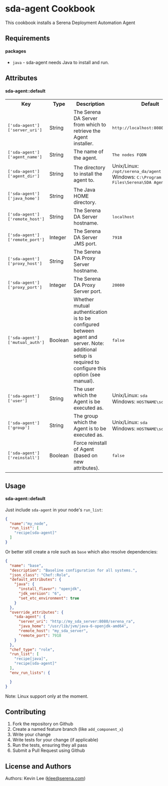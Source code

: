 sda-agent Cookbook
==================
This cookbook installs a Serena Deployment Automation Agent

Requirements
------------
#### packages
- `java` - sda-agent needs Java to install and run.

Attributes
----------
#### sda-agent::default
<table>
  <tr>
    <th>Key</th>
    <th>Type</th>
    <th>Description</th>
    <th>Default</th>
  </tr>
  <tr>
    <td><tt>['sda-agent']['server_uri']</tt></td>
    <td>String</td>
    <td>The Serena DA Server from which to retrieve the Agent installer.</td>
    <td><tt>http://localhost:8080/serena_ra</tt></td>
  </tr>
  <tr>
    <td><tt>['sda-agent']['agent_name']</tt></td>
    <td>String</td>
    <td>The name of the agent.</td>
    <td><tt>The nodes FQDN</tt></td>
  </tr>
  <tr>
    <td><tt>['sda-agent']['agent_dir']</tt></td>
    <td>String</td>
    <td>The directory to install the agent to.</td>
    <td>Unix/Linux: <tt>/opt/serena_da/agent</tt><br/>
	    Windows: <tt>C:\Program Files\Serena\SDA Agent</tt></td>
  </tr>
  <tr>
    <td><tt>['sda-agent']['java_home']</tt></td>
    <td>String</td>
    <td>The Java HOME directory.</td>
    <td><tt></tt></td>
  </tr>
  <tr>
    <td><tt>['sda-agent']['remote_host']</tt></td>
    <td>String</td>
    <td>The Serena DA Server hostname.</td>
    <td><tt>localhost</tt></td>
  </tr>
  <tr>
    <td><tt>['sda-agent']['remote_port']</tt></td>
    <td>Integer</td>
    <td>The Serena DA Server JMS port.</td>
    <td><tt>7918</tt></td>
  </tr>
  <tr>
    <td><tt>['sda-agent']['proxy_host']</tt></td>
    <td>String</td>
    <td>The Serena DA Proxy Server hostname.</td>
    <td><tt></tt></td>
  </tr>
  <tr>
    <td><tt>['sda-agent']['proxy_port']</tt></td>
    <td>Integer</td>
    <td>The Serena DA Proxy Server port.</td>
    <td><tt>20080</tt></td>
  </tr>
  <tr>
    <td><tt>['sda-agent']['mutual_auth']</tt></td>
    <td>Boolean</td>
    <td>Whether mutual authentication is to be configured between agent and server.
	Note: additional setup is required to configure this option (see manual).</td>
    <td><tt>false</tt></td>
  </tr>
  <tr>
    <td><tt>['sda-agent']['user']</tt></td>
    <td>String</td>
    <td>The user which the Agent is be executed as.</td>
    <td>Unix/Linux: <tt>sda</tt><br/>
	Windows: <tt>HOSTNAME\sda</tt></td>
  </tr>
  <tr>
    <td><tt>['sda-agent']['group']</tt></td>
    <td>String</td>
    <td>The group which the Agent is to be executed as.</td>
    <td>Unix/Linux: <tt>sda</tt><br/>
	    Windows: <tt>HOSTNAME\sda</tt></td>
  </tr>
  <tr>
    <td><tt>['sda-agent']['reinstall']</tt></td>
    <td>Boolean</td>
    <td>Force reinstall of Agent (based on new attributes).</td>
    <td><tt>false</tt></td>
  </tr>
</table>

Usage
-----
#### sda-agent::default

Just include `sda-agent` in your node's `run_list`:

```json
{
  "name":"my_node",
  "run_list": [
    "recipe[sda-agent]"
  ]
}
```

Or better still create a role such as `base` which also resolve dependencies:

```json
{
  "name": "base",
  "description": "Baseline configuration for all systems.",
  "json_class": "Chef::Role",
  "default_attributes": {
    "java": {
      "install_flavor": "openjdk",
      "jdk_version": "6",
      "set_etc_environment": true
    }
  },
  "override_attributes": {
    "sda-agent": {
      "server_uri": "http://my_sda_server:8080/serena_ra",
      "java_home": "/usr/lib/jvm/java-6-openjdk-amd64",
      "remote_host": "my_sda_server",
      "remote_port": 7918
    }
  },
  "chef_type": "role",
  "run_list": [
    "recipe[java]",
    "recipe[sda-agent]"
  ],
  "env_run_lists": {

  }
}
```

Note: Linux support only at the moment.

Contributing
------------
1. Fork the repository on Github
2. Create a named feature branch (like `add_component_x`)
3. Write your change
4. Write tests for your change (if applicable)
5. Run the tests, ensuring they all pass
6. Submit a Pull Request using Github

License and Authors
-------------------
Authors: Kevin Lee (klee@serena.com)
